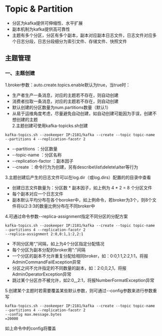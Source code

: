 # Topic & Partition
- 分区为kafka提供可伸缩性、水平扩展
- 副本机制为kafka提供高可靠性
- 主题有多个分区，分区有多个副本，副本对应副本日志文件，日志文件对应多个日志分段，日志分段细分为索引文件、存储文件、快照文件
## 主题管理
### 一、主题创建
1.broker参数：auto.create.topics.enable默认为true，当true时：
- 生产者生产一条消息，对应的主题若不存在，则自动创建
- 消费者拉取一条消息，对应的主题若不存在，则自动创建
- 默认创建的分区数量为num.partitions数量（默认1）
- 从易于运维角度考虑，尽量避免自动创建，如自动创建可能因为手误，创建不想创建的主题   
2.主题创建可使用kafka-topicks.sh创建
```
kafka-topics.sh --zookeeper IP:2181/kafka --create --topic topic-name  --partitions 4 --replication-facotr 2
```
- --partitions ：分区数量
- --topic-name ：分区名称
- --replication-factor ：副本因子
- --create ：命令行为为创建，另有describe\list\delete\alter等行为   

3.主题创建后产生的日志文件可以在log.dir（或log.dirs）配置的的目录中查看
- 创建日志文件数量为：分区数 * 副本因子，如上例为 4 * 2 = 8 个分区文件
- 每个副本对应一个日志文件
- 副本默认平均分布在各个boroker中，如上例命令，若broker为3个，则8个文件将以2:3:3的数量比例分布在不同broker中   

4.可通过命令参数--replica-assignment指定不同分区的分配方案   
```
kafka-topics.sh --zookeeper IP:2181/kafka --create --topic topic-name  --partitions 4 --replication-facotr 2
--replica-assignment 2:0,0:1,1:2,2:1
```
- 不同分区用“,”间隔，如上为4个分区指定分配情况
- 每个分区为副本分配的broker用“:”间隔
- 一个分区的副本不允许重复分配给相同broker，如：0:0,1:1,2:2,1:1，将报AdminCommandFailException异常
- 分区之间不允许指定的不同数量的副本，如：2:0,0,2,1，将报AdminOperatorException异常
- 跳过某个分区亦不被允许，如2:0,,,2:1，将报NumberFormatException异常

5.创建某个主题时若需要覆盖某些默认参数，则可通过--config参数来进行参数重写
```
kafka-topics.sh --zookeeper IP:2181/kafka --create --topic topic-name  --partitions 4 --replication-facotr 2
--config max.message.bytes
=20000
```
如上命令中的config将覆盖

